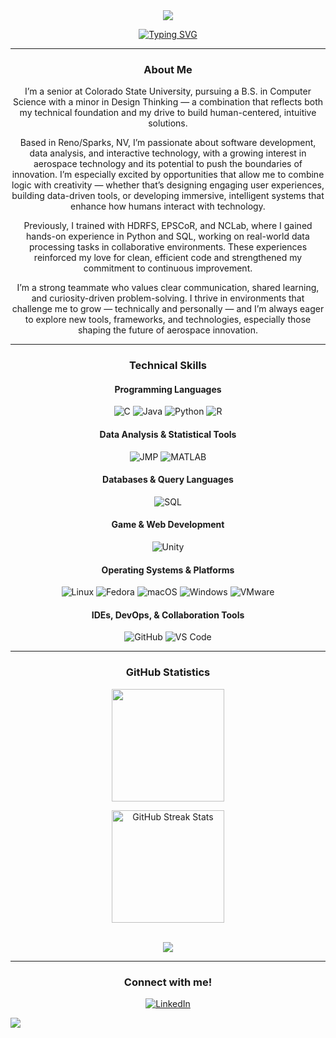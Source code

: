 <div align="center">

<img src="https://capsule-render.vercel.app/api?type=waving&color=FFC1CC&height=100&section=header&text=Welcome&fontSize=30&fontColor=ffffff"/>

[![Typing SVG](https://readme-typing-svg.demolab.com?font=Fira+Code&weight=500&size=24&duration=2000&pause=1000&color=FFC1CC&center=true&vCenter=true&width=500&lines=Hello%2C+I'm+Hallie+Gurr)](https://git.io/typing-svg)

---

### About Me

I’m a senior at Colorado State University, pursuing a B.S. in Computer Science with a minor in Design Thinking — a combination that reflects both my technical foundation and my drive to build human-centered, intuitive solutions.

Based in Reno/Sparks, NV, I’m passionate about software development, data analysis, and interactive technology, with a growing interest in aerospace technology and its potential to push the boundaries of innovation. I’m especially excited by opportunities that allow me to combine logic with creativity — whether that’s designing engaging user experiences, building data-driven tools, or developing immersive, intelligent systems that enhance how humans interact with technology.

Previously, I trained with HDRFS, EPSCoR, and NCLab, where I gained hands-on experience in Python and SQL, working on real-world data processing tasks in collaborative environments. These experiences reinforced my love for clean, efficient code and strengthened my commitment to continuous improvement.

I’m a strong teammate who values clear communication, shared learning, and curiosity-driven problem-solving. I thrive in environments that challenge me to grow — technically and personally — and I’m always eager to explore new tools, frameworks, and technologies, especially those shaping the future of aerospace innovation.

---

### Technical Skills

#### Programming Languages  
![C](https://img.shields.io/badge/C-FFC1CC?style=flat&logo=c&logoColor=white)
![Java](https://img.shields.io/badge/Java-FFC1CC?style=flat&logo=openjdk&logoColor=white)
![Python](https://img.shields.io/badge/Python-FFC1CC?style=flat&logo=python&logoColor=white)
![R](https://img.shields.io/badge/R-FFC1CC?style=flat&logo=r&logoColor=white)

#### Data Analysis & Statistical Tools  
![JMP](https://img.shields.io/badge/JMP-FFC1CC?style=flat&logo=data&logoColor=white)
![MATLAB](https://img.shields.io/badge/MATLAB-FFC1CC?style=flat&logo=mathworks&logoColor=white)

#### Databases & Query Languages
![SQL](https://img.shields.io/badge/SQL-FFC1CC?style=flat&logo=postgresql&logoColor=white)

#### Game & Web Development  
![Unity](https://img.shields.io/badge/Unity-FFC1CC?style=flat&logo=unity&logoColor=white)

#### Operating Systems & Platforms
![Linux](https://img.shields.io/badge/Linux-FFC1CC?style=flat&logo=linux&logoColor=white)
![Fedora](https://img.shields.io/badge/Fedora-FFC1CC?style=flat&logo=fedora&logoColor=white)
![macOS](https://img.shields.io/badge/macOS-FFC1CC?style=flat&logo=apple&logoColor=white)
![Windows](https://img.shields.io/badge/Windows-FFC1CC?style=flat&logo=windows&logoColor=white)
![VMware](https://img.shields.io/badge/VMware-FFC1CC?style=flat&logo=vmware&logoColor=white)

#### IDEs, DevOps, & Collaboration Tools
![GitHub](https://img.shields.io/badge/GitHub-FFC1CC?style=flat&logo=github&logoColor=white)
![VS Code](https://img.shields.io/badge/VS%20Code-FFC1CC?style=flat&logo=visual-studio-code&logoColor=white)

---

### GitHub Statistics

<div align="center">
  <img src="https://github-readme-stats.vercel.app/api?username=hgurr&show_icons=true&hide_border=true&title_color=FFC1CC&icon_color=FFC1CC&text_color=ffffff&bg_color=0d1117" height="180"/>

<img 
  src="https://nirzak-streak-stats.vercel.app/?user=hgurr&hide_border=true&ring=FFC1CC&fire=FFC1CC&currStreakLabel=FFC1CC&currStreakNum=FFF0F3&dates=FFF0F3&background=0d1117&sideNums=FFFFFF&sideLabels=FFFFFF" 
  alt="GitHub Streak Stats" 
  height="180" 
/>


</div>

<br>

<img src="https://github-readme-stats.vercel.app/api/top-langs/?username=hgurr&layout=compact&hide_border=true&title_color=FFC1CC&text_color=FFF0F3&bg_color=0d1117" />

---

### Connect with me!

[![LinkedIn](https://img.shields.io/badge/LinkedIn-Hallie%20Gurr-FFC1CC?style=flat&logo=linkedin&logoColor=white)](https://www.linkedin.com/in/hallie-gurr-703141358/)

</div>

<img src="https://capsule-render.vercel.app/api?type=waving&color=FFC1CC&height=100&section=footer"/>
